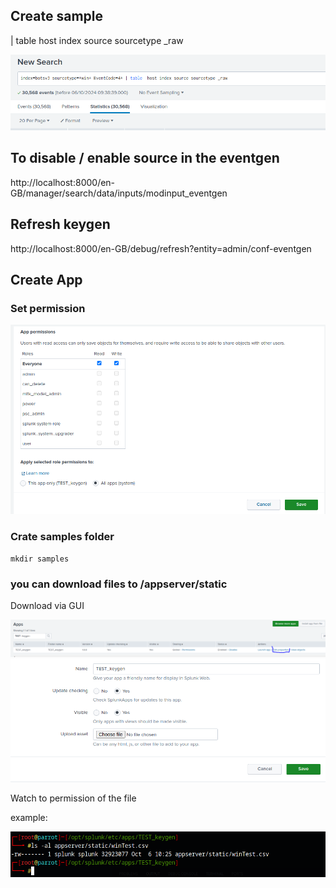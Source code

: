 




## Create sample 

| table  host index source sourcetype _raw

<img title="a extract data " alt="Alt text" src="../images/table.png">



## To disable / enable source in the eventgen

http://localhost:8000/en-GB/manager/search/data/inputs/modinput_eventgen

## Refresh keygen 

http://localhost:8000/en-GB/debug/refresh?entity=admin/conf-eventgen




## Create App

### Set permission
<img title="To set Permission " alt="Alt text" src="../images/setPermissionForApp.png"> 

### Crate samples folder

```
mkdir samples
```

### you can download files to /appserver/static 

Download via GUI


<img title="Download app via Gui " alt="Alt text" src="../images/editProperties.png"> 


<img title="Download app via Gui " alt="Alt text" src="../images/editProterties2.png"> 



Watch to permission of the file 

example:

<img title="Download app via Gui " alt="Alt text" src="../images/downloadPerm.png"> 




